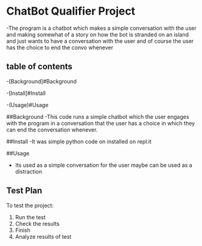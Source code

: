 # ChatBot Qualifier Project

-The program is a chatbot which makes a simple conversation with the user and making somewhat of a story on how the bot is stranded on an island and just wants to have a conversation with the user and of course the user has the choice to end the convo whenever 

## table of contents 

-[Background]#Background

-[Install]#Install

-(Usage)#Usage

##Background
-This code runs a simple chatbot which the user engages with the program in a conversation that the user has a choice in which they can end the conversation whenever.

##Install
-It was simple python code on installed on repl.it

##Usage
- Its used as a simple conversation for the user maybe can be used as a distraction 
## Test Plan

To test the project:

1.  Run the test
2.  Check the results
3.  Finish
4.  Analyze results of test